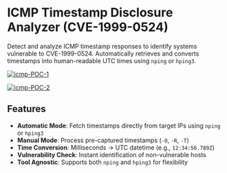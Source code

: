 # ICMP Timestamp Disclosure Analyzer (CVE-1999-0524)

Detect and analyze ICMP timestamp responses to identify systems vulnerable to CVE-1999-0524. Automatically retrieves and converts timestamps into human-readable UTC times using `nping` or `hping3`.

<a href="https://ibb.co/F4vrHsQN"><img src="https://i.ibb.co/hF56YXGh/icmp-POC-1.png" alt="icmp-POC-1" border="0"></a>

<a href="https://ibb.co/C3xW3qz4"><img src="https://i.ibb.co/ksYMspxz/icmp-POC-2.png" alt="icmp-POC-2" border="0"></a>
## Features
- **Automatic Mode**: Fetch timestamps directly from target IPs using `nping` or `hping3`
- **Manual Mode**: Process pre-captured timestamps (`-O`, `-R`, `-T`)
- **Time Conversion**: Milliseconds → UTC datetime (e.g., `12:34:56.789Z`)
- **Vulnerability Check**: Instant identification of non-vulnerable hosts
- **Tool Agnostic**: Supports both `nping` and `hping3` for flexibility

